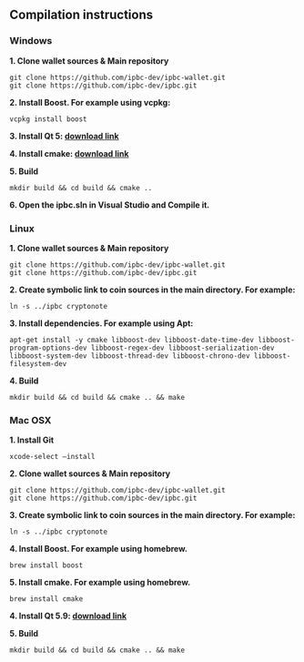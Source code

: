 Compilation instructions
------------------------

### Windows

**1. Clone wallet sources & Main repository**

```
git clone https://github.com/ipbc-dev/ipbc-wallet.git
git clone https://github.com/ipbc-dev/ipbc.git
```

**2. Install Boost. For example using vcpkg:**

```
vcpkg install boost
```

**3. Install Qt 5: [download link](http://qt.io/download)**

**4. Install cmake: [download link](https://cmake.org/download/)**

**5. Build**

```
mkdir build && cd build && cmake ..
```

**6. Open the ipbc.sln in Visual Studio and Compile it.**

### Linux

**1. Clone wallet sources & Main repository**

```
git clone https://github.com/ipbc-dev/ipbc-wallet.git
git clone https://github.com/ipbc-dev/ipbc.git
```

**2. Create symbolic link to coin sources in the main directory. For example:**

```
ln -s ../ipbc cryptonote
```

**3. Install dependencies. For example using Apt:**

```
apt-get install -y cmake libboost-dev libboost-date-time-dev libboost-program-options-dev libboost-regex-dev libboost-serialization-dev libboost-system-dev libboost-thread-dev libboost-chrono-dev libboost-filesystem-dev
```

**4. Build**

```
mkdir build && cd build && cmake .. && make
```

### Mac OSX

**1. Install Git**

```
xcode-select —install
```

**2. Clone wallet sources & Main repository**

```
git clone https://github.com/ipbc-dev/ipbc-wallet.git
git clone https://github.com/ipbc-dev/ipbc.git
```

**3. Create symbolic link to coin sources in the main directory. For example:**

```
ln -s ../ipbc cryptonote
```

**4. Install Boost. For example using homebrew.**

```
brew install boost
```

**5. Install cmake. For example using homebrew.**

```
brew install cmake
```

**4. Install Qt 5.9: [download link](http://qt.io/download)**

**5. Build**

```
mkdir build && cd build && cmake .. && make
```
